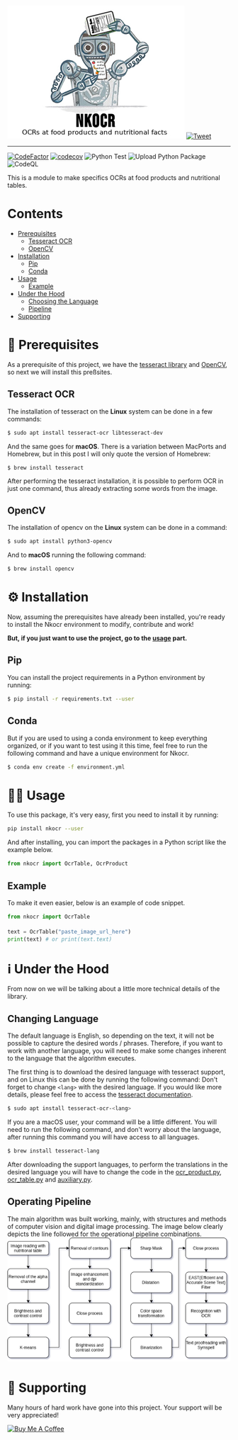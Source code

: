 ![Nkocr_logo](https://raw.githubusercontent.com/Lucs1590/Nkocr/master/logo.jpg)
[![Tweet](https://img.shields.io/twitter/url/http/shields.io.svg?style=social)](https://twitter.com/intent/tweet?text=try%20to%20apply%20OCR%20techniques%20on%20a%20nutritional%20table%20with%20Nkocr&url=https://github.com/Lucs1590/Nkocr&hashtags=ocr,github,opensource,developer,dev)

--------------------------------------

[![CodeFactor](https://www.codefactor.io/repository/github/lucs1590/nkocr/badge)](https://www.codefactor.io/repository/github/lucs1590/nkocr)
[![codecov](https://codecov.io/gh/Lucs1590/Nkocr/branch/master/graph/badge.svg?token=DRGVRJMNBP)](https://codecov.io/gh/Lucs1590/Nkocr)
![Python Test](https://github.com/Lucs1590/Nkocr/workflows/Python%20Test/badge.svg)
![Upload Python Package](https://github.com/Lucs1590/Nkocr/workflows/Upload%20Python%20Package/badge.svg?branch=v0.2.2)
![CodeQL](https://github.com/Lucs1590/Nkocr/workflows/CodeQL/badge.svg)

This is a module to make specifics OCRs at food products and nutritional tables.

# Contents
- [Prerequisites](#prerequisites)
    - [Tesseract OCR](#tesseract)
    - [OpenCV](#opencv)
- [Installation](#install)
    - [Pip](#pip)
    - [Conda](#conda)
- [Usage](#usage)
    - [Example](#example)
- [Under the Hood](#uth)
    - [Choosing the Language](#lang)
    - [Pipeline](#pipeline)
- [Supporting](#sup)

# 📝 Prerequisites <a id="prerequisites"></a>
As a prerequisite of this project, we have the [tesseract library](https://github.com/tesseract-ocr/tesseract) and [OpenCV](https://docs.opencv.org/master/da/df6/tutorial_py_table_of_contents_setup.html), so next we will install this preßsites.
## Tesseract OCR <a id="tesseract"></a>

The installation of tesseract on the **Linux** system can be done in a few commands:

```bash
$ sudo apt install tesseract-ocr libtesseract-dev
```

And the same goes for **macOS**. There is a variation between MacPorts and Homebrew, but in this post I will only quote the version of Homebrew:

```
$ brew install tesseract
```

After performing the tesseract installation, it is possible to perform OCR in just one command, thus already extracting some words from the image.

## OpenCV <a id="opencv"></a>
The installation of opencv on the **Linux** system can be done in a command:

```bash
$ sudo apt install python3-opencv
```

And to **macOS** running the following command:

```bash
$ brew install opencv
```

# ⚙️ Installation <a id="install"></a>
Now, assuming the prerequisites have already been installed, you're ready to install the Nkocr environment to modify, contribute and work!

**But, if you just want to use the project, go to the [usage](#usage) part.**
## Pip <a id="pip"></a>
You can install the project requirements in a Python environment by running:

```bash
$ pip install -r requirements.txt --user
```

## Conda <a id="conda"></a>
But if you are used to using a conda environment to keep everything organized, or if you want to test using it this time, feel free to run the following command and have a unique environment for Nkocr.
```bash
$ conda env create -f environment.yml
```

# 👨‍💻 Usage <a id="usage"></a>

To use this package, it's very easy, first you need to install it by running:

```bash
pip install nkocr --user
```

And after installing, you can import the packages in a Python script like the example below.

```python
from nkocr import OcrTable, OcrProduct
```

## Example <a id="example"></a>
To make it even easier, below is an example of code snippet.

```python
from nkocr import OcrTable

text = OcrTable("paste_image_url_here")
print(text) # or print(text.text)
```

# ℹ️ Under the Hood <a id="uth"></a>
From now on we will be talking about a little more technical details of the library.

## Changing Language <a id="lang"></a>
The default language is English, so depending on the text, it will not be possible to capture the desired words / phrases.
Therefore, if you want to work with another language, you will need to make some changes inherent to the language that the algorithm executes.

The first thing is to download the desired language with tesseract support, and on Linux this can be done by running the following command:
Don't forget to change ```<lang>``` with the desired language. If you would like more details, please feel free to access the [tesseract documentation](https://github.com/tesseract-ocr/tessdoc/blob/master/Data-Files-in-different-versions.md).

```bash
$ sudo apt install tesseract-ocr-<lang>
```

If you are a macOS user, your command will be a little different. You will need to run the following command, and don't worry about the language, after running this command you will have access to all languages.

```bash
$ brew install tesseract-lang
```

After downloading the support languages, to perform the translations in the desired language you will have to change the code in the [ocr_product.py](https://github.com/Lucs1590/Nkocr/blob/cdf0024850617bf24261ad1b028b5b924ae96720/src/ocr_product.py#L13), [ocr_table.py](https://github.com/Lucs1590/Nkocr/blob/cdf0024850617bf24261ad1b028b5b924ae96720/src/ocr_table.py#L15) and [auxiliary.py](https://github.com/Lucs1590/Nkocr/blob/a6c2cd045edfb12f664a8832b1349b1e1dc4b00f/src/auxiliary.py#L349).

## Operating Pipeline <a id="pipeline"></a>
The main algorithm was built working, mainly, with structures and methods of computer vision and digital image processing. The image below clearly depicts the line followed for the operational pipeline combinations.
![Pipeline_Nkocr](https://raw.githubusercontent.com/Lucs1590/Nkocr/master/pipeline.png)
# 🤝 Supporting <a id="sup"></a>

Many hours of hard work have gone into this project. Your support will be very appreciated!

<a href="https://www.buymeacoffee.com/Lucs1590" target="_blank"><img src="https://www.buymeacoffee.com/assets/img/custom_images/orange_img.png" alt="Buy Me A Coffee" style="height: auto !important;width: auto !important;" ></a>
